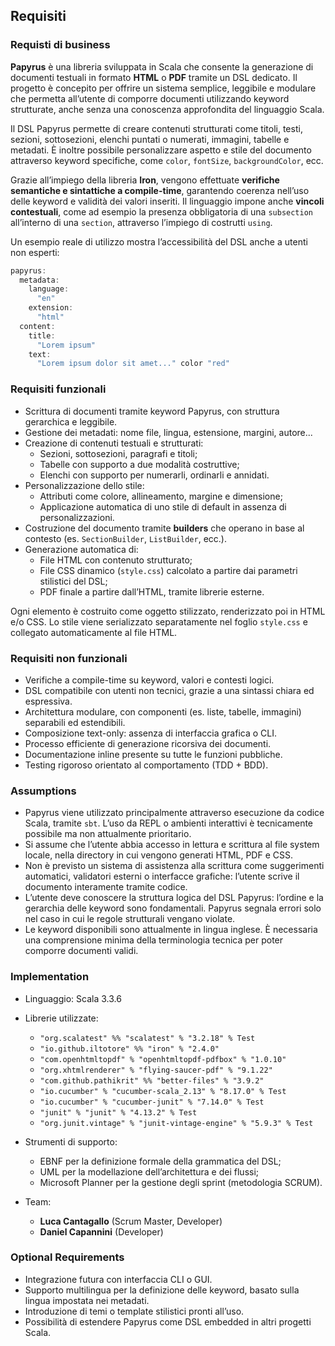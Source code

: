 ## Requisiti

### Requisti di business

**Papyrus** è una libreria sviluppata in Scala che consente la generazione di documenti testuali in formato **HTML** o **PDF** tramite un DSL dedicato. Il progetto è concepito per offrire un sistema semplice, leggibile e modulare che permetta all’utente di comporre documenti utilizzando keyword strutturate, anche senza una conoscenza approfondita del linguaggio Scala.

Il DSL Papyrus permette di creare contenuti strutturati come titoli, testi, sezioni, sottosezioni, elenchi puntati o numerati, immagini, tabelle e metadati. È inoltre possibile personalizzare aspetto e stile del documento attraverso keyword specifiche, come `color`, `fontSize`, `backgroundColor`, ecc.

Grazie all’impiego della libreria **Iron**, vengono effettuate **verifiche semantiche e sintattiche a compile-time**, garantendo coerenza nell’uso delle keyword e validità dei valori inseriti. Il linguaggio impone anche **vincoli contestuali**, come ad esempio la presenza obbligatoria di una `subsection` all’interno di una `section`, attraverso l’impiego di costrutti `using`.

Un esempio reale di utilizzo mostra l’accessibilità del DSL anche a utenti non esperti:

```scala
papyrus:
  metadata:
    language: 
      "en"
    extension: 
      "html"
  content:
    title: 
      "Lorem ipsum"
    text: 
      "Lorem ipsum dolor sit amet..." color "red"
```
### Requisiti funzionali

- Scrittura di documenti tramite keyword Papyrus, con struttura gerarchica e leggibile.
- Gestione dei metadati: nome file, lingua, estensione, margini, autore...
- Creazione di contenuti testuali e strutturati:
    - Sezioni, sottosezioni, paragrafi e titoli;
    - Tabelle con supporto a due modalità costruttive;
    - Elenchi con supporto per numerarli, ordinarli e annidati.
- Personalizzazione dello stile:
    - Attributi come colore, allineamento, margine e dimensione;
    - Applicazione automatica di uno stile di default in assenza di personalizzazioni.
- Costruzione del documento tramite **builders** che operano in base al contesto (es. `SectionBuilder`, `ListBuilder`, ecc.).
- Generazione automatica di:
    - File HTML con contenuto strutturato;
    - File CSS dinamico (`style.css`) calcolato a partire dai parametri stilistici del DSL;
    - PDF finale a partire dall’HTML, tramite librerie esterne.

Ogni elemento è costruito come oggetto stilizzato, renderizzato poi in HTML e/o CSS. Lo stile viene serializzato separatamente nel foglio `style.css` e collegato automaticamente al file HTML.

### Requisiti non funzionali

- Verifiche a compile-time su keyword, valori e contesti logici.
- DSL compatibile con utenti non tecnici, grazie a una sintassi chiara ed espressiva.
- Architettura modulare, con componenti (es. liste, tabelle, immagini) separabili ed estendibili.
- Composizione text-only: assenza di interfaccia grafica o CLI.
- Processo efficiente di generazione ricorsiva dei documenti.
- Documentazione inline presente su tutte le funzioni pubbliche.
- Testing rigoroso orientato al comportamento (TDD + BDD).

### Assumptions

- Papyrus viene utilizzato principalmente attraverso esecuzione da codice Scala, tramite `sbt`. L’uso da REPL o ambienti interattivi è tecnicamente possibile ma non attualmente prioritario.
- Si assume che l’utente abbia accesso in lettura e scrittura al file system locale, nella directory in cui vengono generati HTML, PDF e CSS.
- Non è previsto un sistema di assistenza alla scrittura come suggerimenti automatici, validatori esterni o interfacce grafiche: l’utente scrive il documento interamente tramite codice.
- L’utente deve conoscere la struttura logica del DSL Papyrus: l’ordine e la gerarchia delle keyword sono fondamentali. Papyrus segnala errori solo nel caso in cui le regole strutturali vengano violate.
- Le keyword disponibili sono attualmente in lingua inglese. È necessaria una comprensione minima della terminologia tecnica per poter comporre documenti validi.


### Implementation

- Linguaggio: Scala 3.3.6
- Librerie utilizzate:
    - `"org.scalatest" %% "scalatest" % "3.2.18" % Test`
    - `"io.github.iltotore" %% "iron" % "2.4.0"`
    - `"com.openhtmltopdf" % "openhtmltopdf-pdfbox" % "1.0.10"`
    - `"org.xhtmlrenderer" % "flying-saucer-pdf" % "9.1.22"`
    - `"com.github.pathikrit" %% "better-files" % "3.9.2"`
    - `"io.cucumber" % "cucumber-scala_2.13" % "8.17.0" % Test`
    - `"io.cucumber" % "cucumber-junit" % "7.14.0" % Test`
    - `"junit" % "junit" % "4.13.2" % Test`
    - `"org.junit.vintage" % "junit-vintage-engine" % "5.9.3" % Test`

- Strumenti di supporto:
    - EBNF per la definizione formale della grammatica del DSL;
    - UML per la modellazione dell’architettura e dei flussi;
    - Microsoft Planner per la gestione degli sprint (metodologia SCRUM).

- Team:
    - **Luca Cantagallo** (Scrum Master, Developer)
    - **Daniel Capannini** (Developer)

### Optional Requirements

- Integrazione futura con interfaccia CLI o GUI.
- Supporto multilingua per la definizione delle keyword, basato sulla lingua impostata nei metadati.
- Introduzione di temi o template stilistici pronti all’uso.
- Possibilità di estendere Papyrus come DSL embedded in altri progetti Scala.
